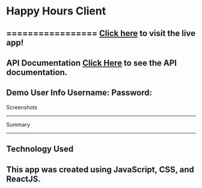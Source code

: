 # Happy Hours Client
=================
[Click here](https://happyhours-two.vercel.app/ "Happy Hours") to visit the live app!
-----------------
API Documentation
[Click Here](https://github.com/philhaynes337/Happy-Hours-API "Happy Hours API") to see the API documentation.
-----------------
Demo User Info
Username:
Password:
-----------------
Screenshots

-----------------
Summary

-----------------
Technology Used
-----------------
This app was created using JavaScript, CSS, and ReactJS.
-----------------

